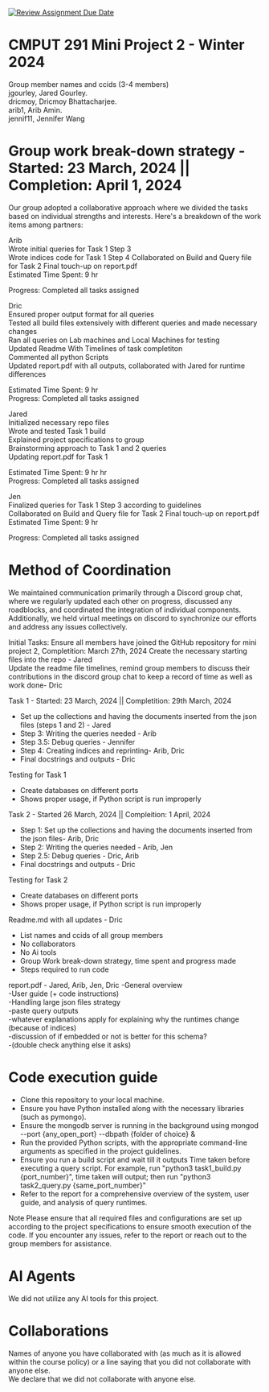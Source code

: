 [![Review Assignment Due Date](https://classroom.github.com/assets/deadline-readme-button-24ddc0f5d75046c5622901739e7c5dd533143b0c8e959d652212380cedb1ea36.svg)](https://classroom.github.com/a/Fozs_Okj)
# CMPUT 291 Mini Project 2 - Winter 2024  
Group member names and ccids (3-4 members)  
  jgourley, Jared Gourley. <br />
  dricmoy, Dricmoy Bhattacharjee.  <br />
  arib1, Arib Amin. <br />
  jennif11, Jennifer Wang <br />

# Group work break-down strategy - Started: 23 March, 2024 || Completion: April 1, 2024
Our group adopted a collaborative approach where we divided the tasks based on individual strengths and interests. Here's a breakdown of the work items among partners:

Arib <br />
Wrote initial queries for Task 1 Step 3 <br />
Wrote indices code for Task 1 Step 4
Collaborated on Build and Query file for Task 2
Final touch-up on report.pdf <br />
Estimated Time Spent: 9 hr <br />

Progress: Completed all tasks assigned

Dric <br />
Ensured proper output format for all queries <br />
Tested all build files extensively with different queries and made necessary changes <br />
Ran all queries on Lab machines and Local Machines for testing <br />
Updated Readme With Timelines of task completiton <br />
Commented all python Scripts <br />
Updated report.pdf with all outputs, collaborated with Jared for runtime differences <br />

Estimated Time Spent: 9 hr <br />
Progress: Completed all tasks assigned

Jared <br />
Initialized necessary repo files <br />
Wrote and tested Task 1 build <br />
Explained project specifications to group <br />
Brainstorming approach to Task 1 and 2 queries <br />
Updating report.pdf for Task 1 <br />

Estimated Time Spent: 9 hr hr <br />
Progress: Completed all tasks assigned <br />

Jen <br />
Finalized queries for Task 1 Step 3 according to guidelines<br />
Collaborated on Build and Query file for Task 2
Final touch-up on report.pdf <br />
Estimated Time Spent: 9 hr <br />

Progress: Completed all tasks assigned  <br />

# Method of Coordination 
We maintained communication primarily through a Discord group chat, where we regularly updated each other on progress, discussed any roadblocks, and coordinated the integration of individual components. Additionally, we held virtual meetings on discord to synchronize our efforts and address any issues collectively. <br />

Initial Tasks:
Ensure all members have joined the GitHub repository for mini project 2, Completition: March 27th, 2024
Create the necessary starting files into the repo - Jared <br />
Update the readme file timelines, remind group members to discuss their contributions in the discord group chat to keep a record of time as well as work done- Dric <br />

Task 1 - Started: 23 March, 2024 || Completition: 29th March, 2024<br />
- Set up the collections and having the documents inserted from the json files (steps 1 and 2) - Jared <br />
- Step 3: Writing the queries needed - Arib <br />
- Step 3.5: Debug queries - Jennifer <br />
- Step 4: Creating indices and reprinting- Arib, Dric <br />
- Final docstrings and outputs - Dric <br /> 

Testing for Task 1 <br />
- Create databases on different ports <br />
- Shows proper usage, if Python script is run improperly <br />

Task 2 - Started 26 March, 2024 || Compleition: 1 April, 2024 <br />
- Step 1: Set up the collections and having the documents inserted from the json files- Arib, Dric <br />
- Step 2: Writing the queries needed - Arib, Jen <br />
- Step 2.5: Debug queries - Dric, Arib <br />
- Final docstrings and outputs - Dric <br /> 

Testing for Task 2 <br />
- Create databases on different ports <br />
- Shows proper usage, if Python script is run improperly <br />

Readme.md with all updates - Dric
- List names and ccids of all group members
- No collaborators
- No Ai tools
- Group Work break-down strategy, time spent and progress made
- Steps required to run code

report.pdf - Jared, Arib, Jen, Dric
-General overview <br />
-User guide (+ code instructions) <br />
-Handling large json files strategy <br />
-paste query outputs <br />
-whatever explanations apply for explaining why the runtimes change (because of indices) <br />
-discussion of if embedded or not is better for this schema? <br />
-(double check anything else it asks) <br />

# Code execution guide
- Clone this repository to your local machine. <br />
- Ensure you have Python installed along with the necessary libraries (such as pymongo). <br />
- Ensure the mongodb server is running in the background using mongod --port {any_open_port} --dbpath {folder of choice} & <br />
- Run the provided Python scripts, with the appropriate command-line arguments as specified in the project guidelines. <br />
- Ensure you run a build script and wait till it outputs Time taken before executing a query script. For example, run "python3 task1_build.py {port_number}", time taken will output; then run "python3 task2_query.py {same_port_number}" <br />
- Refer to the report for a comprehensive overview of the system, user guide, and analysis of query runtimes. <br />

Note
Please ensure that all required files and configurations are set up according to the project specifications to ensure smooth execution of the code. If you encounter any issues, refer to the report or reach out to the group members for assistance. <br />

# AI Agents
We did not utilize any AI tools for this project.

# Collaborations
Names of anyone you have collaborated with (as much as it is allowed within the course policy) or a line saying that you did not collaborate with anyone else.  
We declare that we did not collaborate with anyone else.
